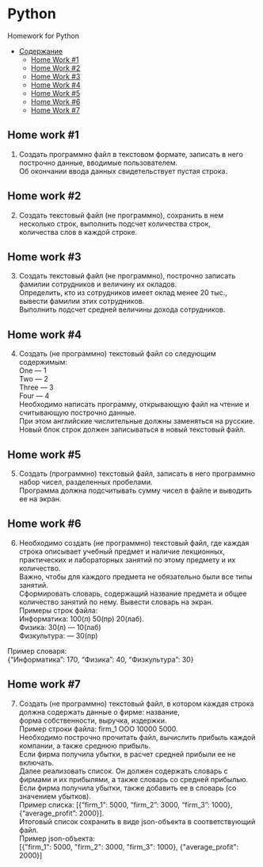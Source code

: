 # Python
Homework for Python

   * [Содержание](#table-of-contents)
      * [Home Work #1](#Home-Work-1)
      * [Home Work #2](#Home-Work-2)
      * [Home Work #3](#Home-Work-3)
      * [Home Work #4](#Home-Work-4)
      * [Home Work #5](#Home-Work-5)
      * [Home Work #6](#Home-Work-6)
      * [Home Work #7](#Home-Work-7)


## Home work #1
1. Создать программно файл в текстовом формате, записать в него построчно данные, вводимые пользователем. <br>
Об окончании ввода данных свидетельствует пустая строка.<br>

## Home work #2
2. Создать текстовый файл (не программно), сохранить в нем несколько строк, выполнить подсчет количества строк,<br>
 количества слов в каждой строке.<br>

## Home work #3
3. Создать текстовый файл (не программно), построчно записать фамилии сотрудников и величину их окладов.<br>
Определить, кто из сотрудников имеет оклад менее 20 тыс., вывести фамилии этих сотрудников.<br>
Выполнить подсчет средней величины дохода сотрудников.

## Home work #4
4. Создать (не программно) текстовый файл со следующим содержимым:<br>
One — 1<br>
Two — 2<br>
Three — 3<br>
Four — 4<br>
Необходимо написать программу, открывающую файл на чтение и считывающую построчно данные. <br>
При этом английские числительные должны заменяться на русские. Новый блок строк должен записываться в новый текстовый файл.<br>

## Home work #5
5. Создать (программно) текстовый файл, записать в него программно набор чисел, разделенных пробелами. <br>
Программа должна подсчитывать сумму чисел в файле и выводить ее на экран.<br>

## Home work #6
6. Необходимо создать (не программно) текстовый файл, где каждая строка описывает учебный предмет и наличие лекционных,<br>
практических и лабораторных занятий по этому предмету и их количество.<br> 
Важно, чтобы для каждого предмета не обязательно были все типы занятий. <br>
Сформировать словарь, содержащий название предмета и общее количество занятий по нему. Вывести словарь на экран.<br>
Примеры строк файла:<br>
Информатика: 100(л) 50(пр) 20(лаб).<br>
Физика: 30(л) — 10(лаб)<br>
Физкультура: — 30(пр) <br>

Пример словаря:<br>
{“Информатика”: 170, “Физика”: 40, “Физкультура”: 30}<br>

## Home work #7
7. Создать (не программно) текстовый файл, в котором каждая строка должна содержать данные о фирме: название,<br>
форма собственности, выручка, издержки.<br>
Пример строки файла: firm_1 ООО 10000 5000.<br>
Необходимо построчно прочитать файл, вычислить прибыль каждой компании, а также среднюю прибыль. <br>
Если фирма получила убытки, в расчет средней прибыли ее не включать.<br>
Далее реализовать список. Он должен содержать словарь с фирмами и их прибылями, а также словарь со средней прибылью. <br>
Если фирма получила убытки, также добавить ее в словарь (со значением убытков).<br>
Пример списка: [{“firm_1”: 5000, “firm_2”: 3000, “firm_3”: 1000}, {“average_profit”: 2000}].<br>
Итоговый список сохранить в виде json-объекта в соответствующий файл.<br>
Пример json-объекта:<br>
[{"firm_1": 5000, "firm_2": 3000, "firm_3": 1000}, {"average_profit": 2000}]<br>
